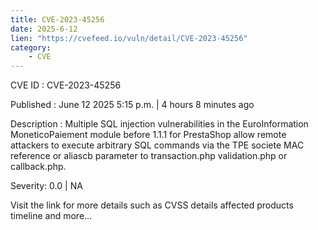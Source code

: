 ```yaml
---
title: CVE-2023-45256
date: 2025-6-12
lien: "https://cvefeed.io/vuln/detail/CVE-2023-45256"
category:
    - CVE
---
```


CVE ID : CVE-2023-45256

Published :  June 12
2025
5:15 p.m. | 4 hours
8 minutes ago

Description : Multiple SQL injection vulnerabilities in the EuroInformation MoneticoPaiement module before 1.1.1 for PrestaShop allow remote attackers to execute arbitrary SQL commands via the TPE
societe
MAC
reference
or aliascb parameter to transaction.php
validation.php
or callback.php.

Severity: 0.0 | NA

Visit the link for more details
such as CVSS details
affected products
timeline
and more...
